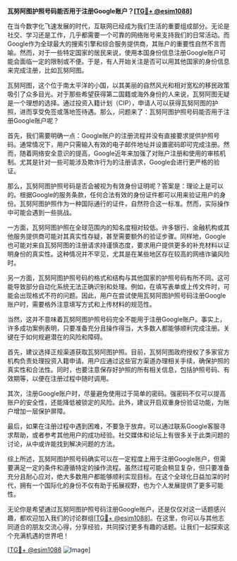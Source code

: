 **瓦努阿图护照号码能否用于注册Google账户？[[TG💪+ @esim1088](https://t.me/s/esim1088)]**

在当今数字化飞速发展的时代，互联网已经成为我们生活的重要组成部分。无论是社交、学习还是工作，几乎都需要一个可靠的网络账号来支持我们的日常活动。而Google作为全球最大的搜索引擎和综合服务提供商，其账户的重要性自然不言而喻。然而，对于一些特定国家的居民来说，使用本国身份信息注册Google账户可能会面临一定的限制或不便。于是，有人开始关注是否可以用其他国家的身份信息来完成注册，比如瓦努阿图。

瓦努阿图，这个位于南太平洋的小国，以其美丽的自然风光和相对宽松的移民政策吸引了众多目光。对于那些希望获得第二国籍或海外身份的人来说，瓦努阿图无疑是一个理想的选择。通过投资入籍计划（CIP），申请人可以获得瓦努阿图的护照，进而享受免签或落地签待遇。那么，问题来了：瓦努阿图护照号码能否用于注册Google账户呢？

首先，我们需要明确一点：Google账户的注册流程并没有直接要求提供护照号码。通常情况下，用户只需输入有效的电子邮件地址并设置密码即可完成注册。然而，随着网络安全意识的提高，Google近年来加强了对账户注册和使用的审核机制。尤其是针对一些可能涉及欺诈行为的注册请求，Google会进行更严格的验证。

那么，瓦努阿图护照号码是否会被视为有效身份证明呢？答案是：理论上是可以的。根据Google的服务条款，任何合法有效的身份证件都可以用来验证用户的身份。瓦努阿图护照作为一种国际通行的证件，自然符合这一标准。然而，实际操作中可能会遇到一些挑战。

一方面，瓦努阿图护照在全球范围内的知名度相对较低。许多银行、金融机构或其他服务提供商可能对其真实性存疑，甚至需要额外的验证步骤。同样地，Google也可能对来自瓦努阿图的注册请求持谨慎态度，要求用户提供更多的补充材料以证明身份的真实性。这种情况并不罕见，尤其是在某些地区存在较高的网络诈骗风险时。

另一方面，瓦努阿图护照号码的格式和结构与其他国家的护照号码有所不同。这可能导致部分自动化系统无法正确识别和处理。例如，在填写表单或上传文件时，可能会出现格式不符的问题。因此，用户在尝试使用瓦努阿图护照号码注册Google账户时，需要格外注意填写方式和上传材料的规范性。

当然，这并不意味着瓦努阿图护照号码完全不能用于注册Google账户。事实上，许多成功案例表明，只要准备充分且操作得当，大多数人都能够顺利完成注册。关键在于如何规避潜在的风险和障碍。

首先，建议选择正规渠道获取瓦努阿图护照。目前，瓦努阿图政府授权了多家官方机构负责处理投资入籍申请。用户应通过这些官方渠道办理相关手续，确保护照的真实性和合法性。同时，也要注意保存好护照的所有相关信息，包括护照号码、有效期等，以便在注册过程中随时调用。

其次，注册Google账户时，尽量避免使用过于简单的密码。强密码不仅可以提高账户的安全性，还能降低被锁定的风险。此外，建议开启双重身份验证功能，为账户增加一层保护屏障。

最后，如果在注册过程中遇到困难，不要急于放弃。可以通过联系Google客服寻求帮助，或者参考其他用户的成功经验。社交媒体和论坛上有很多关于此类问题的讨论，从中或许能找到解决问题的方法。

综上所述，瓦努阿图护照号码确实可以在一定程度上用于注册Google账户，但需要满足一定的条件和遵循特定的操作流程。虽然过程可能会稍显复杂，但只要准备充分且耐心应对，绝大多数用户都能够顺利实现目标。在这个全球化日益加深的时代，拥有一个国际化的身份不仅有助于拓展视野，也为个人发展提供了更多可能性。

无论你是希望通过瓦努阿图护照号码注册Google账户，还是仅仅对这一话题感兴趣，都欢迎加入我们的讨论群组[[TG💪+ @esim1088](https://t.me/s/esim1088)]。在这里，你可以与其他志同道合的朋友交流心得，分享经验，共同探讨更多有趣的话题。让我们一起探索这个充满机遇的世界吧！

[[TG💪+ @esim1088](https://t.me/s/esim1088) ![Image](https://i.postimg.cc/4NQfJmqS/Snipaste-2025-05-13-00-14-12.png)]